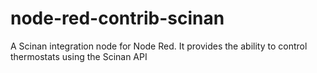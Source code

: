 # node-red-contrib-scinan
A Scinan integration node for Node Red. It provides the ability to control thermostats using the Scinan API

